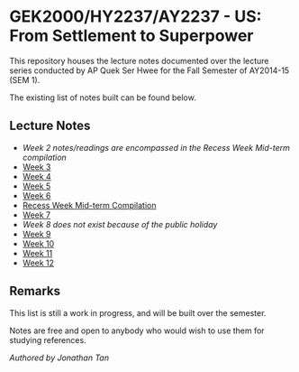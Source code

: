 # GEK2000/HY2237/AY2237 - US: From Settlement to Superpower

This repository houses the lecture notes documented over the lecture series conducted by AP Quek Ser Hwee for the Fall Semester of AY2014-15 (SEM 1).

The existing list of notes built can be found below.

## Lecture Notes
* *Week 2 notes/readings are encompassed in the Recess Week Mid-term compilation*
* [Week 3](https://github.com/jhowtan/gek2000/blob/master/week3.md)
* [Week 4](https://github.com/jhowtan/gek2000/blob/master/week4.md)
* [Week 5](https://github.com/jhowtan/gek2000/blob/master/week5.md)
* [Week 6](https://github.com/jhowtan/gek2000/blob/master/week6.md)
* [Recess Week Mid-term Compilation](https://github.com/jhowtan/gek2000/blob/master/summaries.md)
* [Week 7](https://github.com/jhowtan/gek2000/blob/master/week7.md)
* *Week 8 does not exist because of the public holiday*
* [Week 9](https://github.com/jhowtan/gek2000/blob/master/week9.md)
* [Week 10](https://github.com/jhowtan/gek2000/blob/master/week10.md)
* [Week 11](https://github.com/jhowtan/gek2000/blob/master/week11.md)
* [Week 12](https://github.com/jhowtan/gek2000/blob/master/week12.md)

## Remarks

This list is still a work in progress, and will be built over the semester.

Notes are free and open to anybody who would wish to use them for studying references.

*Authored by Jonathan Tan*
